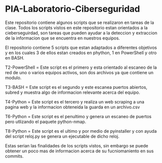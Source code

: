 # PIA-Laboratorio-Ciberseguridad

  Este repositorio contiene algunos scripts que se realizaron en tareas de la clase.
  Todos los scripts vistos en este repositorio estan orientados a la cieberseguirdad, son tareas que pueden ayudar a la deteccion y extraccion de la informacion que se     encuentra en nuestros equipos.

  El repositorio contiene 5 scripts que estan adaptados a diferentes objetivos y en los cuales 3 de ellos estan creados en phython, 1 en PowerShell y otro en BASH.
  
  T2-PowerShell = Este script es el primero y esta orientado al escaneo de la red de uno o varios equipos activos, son dos archivos ya que contiene un modulo.
  
  T3-BASH = Este script es el segundo y este escanea puertos abiertos, subred y muestra algo de informacion relevante acerca del equipo.
  
  T4-Python = Este script es el tercero y realiza un web scraping a una pagina web y la informacion obteneida la guarda en un archivo.csv
  
  T6-Python = Este script es el penultimo y genera un escaneo de puertos pero utlizando el paquete python-nmap.
  
  T8-Python = Este script es el ultimo y por medio de pyinstaller y con ayuda del script reloj.py se genera un ejecutable de dicho reloj.
  
  Estas serian las finalidades de los scripts vistos, sin embargo se puede obtener un poco mas de informacion acerca de su fucniomaniento en sus commits.
  
